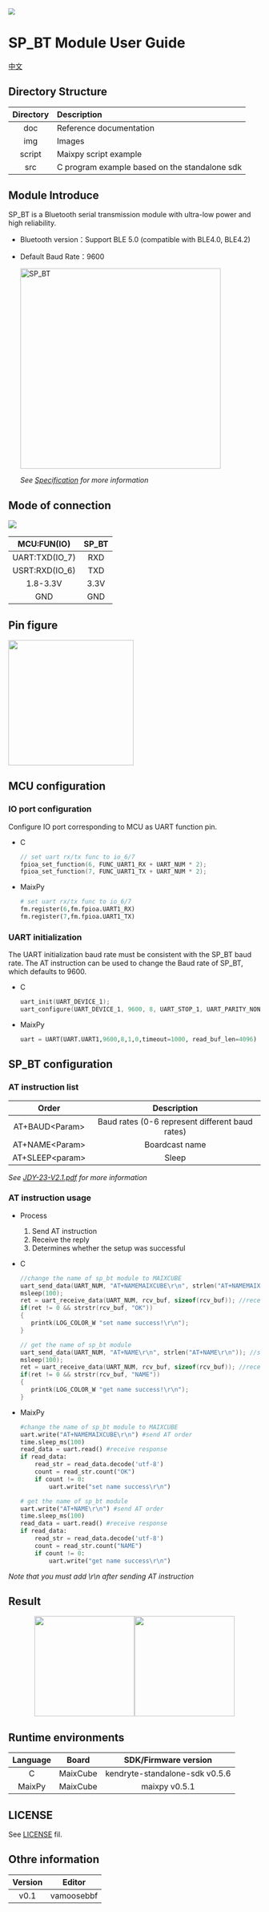 <img src="img/icon_sipeed2.png" style="zoom:80%;" />

# SP_BT  Module User Guide

[中文](README_CN.md)

## Directory Structure
| Directory | Description                                   |
| :-------: | :-------------------------------------------- |
|    doc    | Reference documentation                       |
|    img    | Images                                        |
|  script   | Maixpy script example                         |
|    src    | C program example based on the standalone sdk |

## Module Introduce

SP_BT is a Bluetooth serial transmission module with ultra-low power and high reliability.

* Bluetooth version：Support BLE 5.0 (compatible with BLE4.0, BLE4.2)

* Default Baud Rate：9600

  <img src="img/sp_bt.png" alt="SP_BT" height="400"/>

  *See [Specification](doc/SP-BT规格书V1.0.pdf) for more information*

## Mode of connection

![](img/connection.png)

|  MCU:FUN(IO)   | SP_BT |
| :------------: | :---: |
| UART:TXD(IO_7) |  RXD  |
| USRT:RXD(IO_6) |  TXD  |
|    1.8-3.3V    | 3.3V  |
|      GND       |  GND  |

## Pin figure

<img src="img/sp_bt_back.jpg" height="250"/>

## MCU configuration

### IO port configuration

Configure IO port corresponding to MCU as UART function pin.

* C

  ```c
  // set uart rx/tx func to io_6/7
  fpioa_set_function(6, FUNC_UART1_RX + UART_NUM * 2);
  fpioa_set_function(7, FUNC_UART1_TX + UART_NUM * 2);
  ```

* MaixPy

  ```python
  # set uart rx/tx func to io_6/7
  fm.register(6,fm.fpioa.UART1_RX)
  fm.register(7,fm.fpioa.UART1_TX)
  ```

### UART  initialization

The UART initialization baud rate must be consistent with the SP_BT baud rate. The AT instruction can be used to change the Baud rate of SP_BT, which defaults to 9600.

* C

  ```c
  uart_init(UART_DEVICE_1);
  uart_configure(UART_DEVICE_1, 9600, 8, UART_STOP_1, UART_PARITY_NONE);
  ```

* MaixPy

  ```python
  uart = UART(UART.UART1,9600,8,1,0,timeout=1000, read_buf_len=4096)
  ```

## SP_BT  configuration

### AT instruction list

|       Order       |                   Description                   |
| :---------------: | :---------------------------------------------: |
| AT+BAUD\<Param\>  | Baud rates (0-6 represent different baud rates) |
| AT+NAME\<Param\>  |                 Boardcast name                  |
| AT+SLEEP\<param\> |                      Sleep                      |

*See [JDY-23-V2.1.pdf](doc/JDY-23-V2.1.pdf) for more information*

### AT  instruction usage

* Process
  1. Send AT instruction
  2. Receive the reply
  3. Determines whether the setup was successful

* C

  ```c
  //change the name of sp_bt module to MAIXCUBE
  uart_send_data(UART_NUM, "AT+NAMEMAIXCUBE\r\n", strlen("AT+NAMEMAIXCUBE\r\n")); //send AT order
  msleep(100);
  ret = uart_receive_data(UART_NUM, rcv_buf, sizeof(rcv_buf)); //receive response
  if(ret != 0 && strstr(rcv_buf, "OK"))
  {
     printk(LOG_COLOR_W "set name success!\r\n");
  }
  
  // get the name of sp_bt module
  uart_send_data(UART_NUM, "AT+NAME\r\n", strlen("AT+NAME\r\n")); //send AT order
  msleep(100);
  ret = uart_receive_data(UART_NUM, rcv_buf, sizeof(rcv_buf)); //receive response
  if(ret != 0 && strstr(rcv_buf, "NAME"))
  {
     printk(LOG_COLOR_W "get name success!\r\n");
  }
  ```

* MaixPy

  ```python
  #change the name of sp_bt module to MAIXCUBE
  uart.write("AT+NAMEMAIXCUBE\r\n") #send AT order
  time.sleep_ms(100)
  read_data = uart.read() #receive response
  if read_data:
      read_str = read_data.decode('utf-8')
      count = read_str.count("OK")
      if count != 0:
          uart.write("set name success\r\n")
  
  # get the name of sp_bt module
  uart.write("AT+NAME\r\n") #send AT order
  time.sleep_ms(100)
  read_data = uart.read() #receive response
  if read_data:
      read_str = read_data.decode('utf-8')
      count = read_str.count("NAME")
      if count != 0:
          uart.write("get name success\r\n")
  ```

*Note that you must add \r\n after sending AT instruction*

## Result

<center class="third">
	<img src="img/res.png" height="200"/><img src="img/res1.png" height="200"/>
</center>

## Runtime environments

| Language |  Board   |      SDK/Firmware version      |
| :------: | :------: | :----------------------------: |
|    C     | MaixCube | kendryte-standalone-sdk v0.5.6 |
|  MaixPy  | MaixCube |         maixpy v0.5.1          |

## LICENSE

See [LICENSE](LICENSE.md) fil.

## Othre information

| Version |   Editor   |
| :-----: | :--------: |
|  v0.1   | vamoosebbf |

